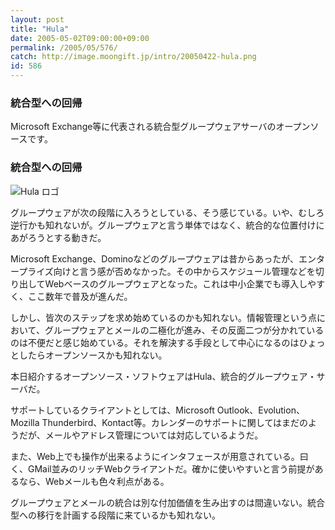 ```yaml
---
layout: post
title: "Hula"
date: 2005-05-02T09:00:00+09:00
permalink: /2005/05/576/
catch: http://image.moongift.jp/intro/20050422-hula.png
id: 586
---
```

### 統合型への回帰
  
Microsoft Exchange等に代表される統合型グループウェアサーバのオープンソースです。  
<!--more-->  

### 統合型への回帰
  

![Hula ロゴ](http://image.moongift.jp/intro/20050422-hula.png "Hula ロゴ")

  

グループウェアが次の段階に入ろうとしている、そう感じている。いや、むしろ逆行かも知れないが。グループウェアと言う単体ではなく、統合的な位置付けにあがろうとする動きだ。

  

Microsoft Exchange、Dominoなどのグループウェアは昔からあったが、エンタープライズ向けと言う感が否めなかった。その中からスケジュール管理などを切り出してWebベースのグループウェアとなった。これは中小企業でも導入しやすく、ここ数年で普及が進んだ。

  

しかし、皆次のステップを求め始めているのかも知れない。情報管理という点において、グループウェアとメールの二極化が進み、その反面二つが分かれているのは不便だと感じ始めている。それを解決する手段として中心になるのはひょっとしたらオープンソースかも知れない。

  

本日紹介するオープンソース・ソフトウェアはHula、統合的グループウェア・サーバだ。

  

サポートしているクライアントとしては、Microsoft Outlook、Evolution、Mozilla Thunderbird、Kontact等。カレンダーのサポートに関してはまだのようだが、メールやアドレス管理については対応しているようだ。

  

また、Web上でも操作が出来るようにインタフェースが用意されている。曰く、GMail並みのリッチWebクライアントだ。確かに使いやすいと言う前提があるなら、Webメールも色々利点がある。

  

グループウェアとメールの統合は別な付加価値を生み出すのは間違いない。統合型への移行を計画する段階に来ているかも知れない。

